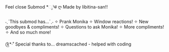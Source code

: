 Feel close Submod *ೃ༄
ღ Made by libitina-san!!

˗ˏˋThis submod has...´ˎ˗
✧ Prank Monika
✧ Window reactions!
✧ New goodbyes & compliments!
✧ Questions to ask Monika!
✧ More compliments!
✧ And so much more!

༊*·˚ Special thanks to...
dreamscached - helped with coding
